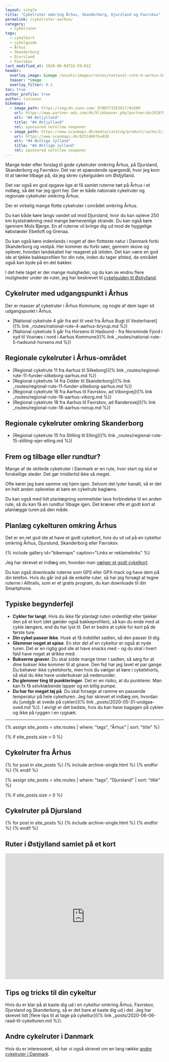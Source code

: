 ```yaml
---
layout: single
title: "Cykelruter omkring Århus, Skanderborg, Djursland og Favrskov"
permalink: /cykelruter-aarhus/
category:
  - Cykelruter
tags:
  - cykelkort
  - cykelguide
  - Århus
  - Skanderborg
  - Djursland
  - Favrskov
last_modified_at: 2020-06-04T16:59:01Z
header:
  overlay_image: &image /assets/images/routes/national-rute-4-aarhus-bryrup.jpg
  teaser: *image
  overlay_filter: 0.2
toc: true
author_profile: true
author: lsolesen
bikemaps:
  - image_path: https://imgcdn.saxo.com/_9788771553017/0x500
    url: https://www.partner-ads.com/dk/klikbanner.php?partnerid=28187&bannerid=43264&htmlurl=https://www.saxo.com/dk/cykelkortserie-danmark-4-oestjylland_ukendt_9788771553017
    alt: "#4 Østjylland"
    title: "#4 Østjylland"
    rel: sponsored nofollow noopener
  - image_path: https://www.scanmaps.dk/media/catalog/product/cache/2/image/650x650/9df78eab33525d08d6e5fb8d27136e95/_/s/_stlige_jylland_forside.jpg
    url: https://www.scanmaps.dk/0251d60?G=020
    alt: "#4 Østlige Jylland"
    title: "#4 Østlige Jylland"
    rel: sponsored nofollow noopener
---
```


Mange leder efter forslag til gode cykelruter omkring Århus, på Djursland, Skanderborg og Favrskov. Det var et spændende spørgsmål, hvor jeg kom til at tænke tilbage på, da jeg skrev cykelguiden om Østjylland.

Det var også en god opgave lige at få samlet ruterne tæt på Århus i et indlæg, så det har jeg gjort her. Der er både nationale cykelruter og regionale cykelruter omkring Århus.

Der er virkelig mange flotte cykelruter i området omkring Århus. 

Du kan både køre langs vandet ud mod Djursland, hvor du kan opleve 250 km kyststrækning med mange børnevenlige strande. Du kan også køre igennem Mols Bjerge. En af ruterne vil bringe dig ud mod de hyggelige købstæder Ebeltoft og Grenaa.

Du kan også køre indenlands i noget af den flotteste natur i Danmark forbi Skanderborg og vestpå. Her kommer du forbi søer, gennem skove og oplever, hvordan landskabet har reageret på istiden. Det kan være en god ide at tjekke bakkeprofilen for din rute, inden du tager afsted, da området også kan byde på en del bakker.

I det hele taget er der mange muligheder, og du kan se endnu flere muligheder under de ruter, jeg har beskrevet til [cykelguiden til Østjylland](/cykelruter-oestjylland/).

## Cykelruter med udgangspunkt i Århus

Der er masser af cykelruter i Århus Kommune, og nogle af dem tager sit udgangspunkt i Århus.

- [National cykelrute 4 går fra øst til vest fra Århus Bugt til Vesterhavet]({% link _routes/national-rute-4-aarhus-bryrup.md %})
- [National cykelrute 5 går fra Horsens til Hadsund - fra Norsminde Fjord i syd til Vosnæs i nord i Aarhus Kommune]({% link _routes/national-rute-5-hadsund-horsens.md %})

## Regionale cykelruter i Århus-området

- [Regional cykelrute 11 fra Aarhus til Silkeborg]({% link _routes/regional-rute-11-funder-silkeborg-aarhus.md %})
- [Regional cykelrute 14 fra Odder til Skanderborg]({% link _routes/regional-rute-11-funder-silkeborg-aarhus.md %})
- [Regional cykelrute 16 fra Aarhus til Favrskov, ad Viborgvej]({% link _routes/regional-rute-16-aarhus-viborg.md %})
- [Regional cykelrute 18 fra Aarhus til Favrskov, ad Randersvej]({% link _routes/regional-rute-18-aarhus-norup.md %})

## Regionale cykelruter omkring Skanderborg

- [Regional cykelrute 15 fra Stilling til Elling]({% link _routes/regional-rute-15-stilling-ejer-elling.md %})

## Frem og tilbage eller rundtur?

Mange af de skiltede cykelruter i Danmark er en rute, hvor start og slut er forskellige steder. Det gør imidlertid ikke så meget. 

Ofte kører jeg bare samme vej hjem igen. Selvom det lyder banalt, så er det en helt anden oplevelse at køre en cykelrute baglæns.

Du kan også med lidt planlægning sommetider lave forbindelse til en anden rute, så du kan få en rundtur tilbage igen. Det kræver ofte et godt kort at planlægge turen på den måde.

## Planlæg cykelturen omkring Århus

Det er en ret god ide at have et godt cykelkort, hvis du vil ud på en cykeltur omkring Århus, Djurslund, Skanderborg eller Favrskov.

{% include gallery id="bikemaps" caption="Links er reklamelinks" %}

Jeg har skrevet et indlæg om, hvordan man [vælger et godt cykelkort](/cykelkort/).

Du kan også downloade ruterne som GPS eller GPX-track og have dem på din telefon. Hvis du går ind på de enkelte ruter, så har jeg forsøgt at tegne ruterne i Alltrails, som er et gratis program, du kan downloade til din Smartphone.

## Typiske begynderfejl

- **Cykler for langt**. Hvis du ikke får planlagt ruten ordentligt eller tjekker den på et kort (det gælder også bakkeprofilen), så kan du ende med at cykle længere, end du har lyst til. Det er bedre at cykle for kort på de første ture.
- **Din cykel passer ikke**. Husk at få indstillet sadlen, så den passer til dig.
- **Glemmer noget at spise**. En stor del af en cykeltur er også at nyde turen. Det er en rigtig god ide at have snacks med - og du skal i hvert fald have noget at drikke med.
- **Bukserne gnaver**. Du skal sidde mange timer i sadlen, så sørg for at dine bukser ikke kommer til at gnave. Den fejl har jeg lavet et par gange. Du behøver ikke cykelshorts, men hvis du vælger at køre i cykelshorts, så skal du _ikke_ have underbukser på nedenunder.
- **Du glemmer ting til punkteringer**. Det er en risiko, at du punkterer. Man kan fx få selvklæbende lapper og en billig pumpe.
- **Du har for meget tøj på**. Du skal forsøge at ramme en passende temperatur på hele cykelturen. Jeg har skrevet et indlæg om, hvordan du [undgår at svede på cyklen]({% link _posts/2020-05-31-undgaa-sved.md %}). I øvrigt er det bedste, hvis du kan have bagagen på cyklen og ikke på ryggen i en rygsæk.

***

{% assign site_posts = site.routes | where: "tags", "Århus" | sort: "title" %}

{% if site_posts.size > 0 %}
## Cykelruter fra Århus
  {% for post in site_posts %}
    {% include archive-single.html %}
  {% endfor %}
{% endif %}

{% assign site_posts = site.routes | where: "tags", "Djursland" | sort: "title" %}

{% if site_posts.size > 0 %}
## Cykelruter på Djursland
  {% for post in site_posts %}
    {% include archive-single.html %}
  {% endfor %}
{% endif %}

## Ruter i Østjylland samlet på et kort

<iframe class="alltrails" src="https://www.alltrails.com/widget/list/ostjylland--3?u=m" width="100%" height="400" frameborder="0" scrolling="no" marginheight="0" marginwidth="0" title="AllTrails: Trail Guides and Maps for Hiking, Camping, and Running"></iframe>

## Tips og tricks til din cykeltur

Hvis du er klar på at kaste dig ud i en cykeltur omkring Århus, Favrskov, Djursland og Skanderborg, så er det bare at kaste dig ud i det. Jeg har skrevet lidt [flere tips til at tage på cykeltur]({% link _posts/2020-06-06-raad-til-cykelturen.md %}).

## Andre cykelruter i Danmark

Hvis du er interesseret, så har vi også skrevet om en lang række [andre cykelruter i Danmark](/cykelruter-danmark/).
